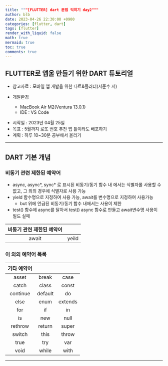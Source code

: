 ```yaml
---
title: """[FLUTTER] dart 문법 익히기 day2"""
author: blb
date: 2023-04-26 22:30:00 +0900
categories: [flutter, dart]
tags: [flutter]
render_with_liquid: false
math: true
mermaid: true
toc: true
comments: true
---
```

## FLUTTER로 앱울 만들기 위한 DART 튜토리얼
* 참고자료 : 모바일 앱 개발을 위한 다트&플러터(서준수 저)

* 개발환경 
  * MacBook Air M2(Ventura 13.0.1)
  * IDE : VS Code

- 시작일 : 2023년 04월 25일
- 목표 : 5월까지 로또 번호 추천 앱 틀이라도 배포하기
- 계획 : 하루 10~30분 공부해서 올리기
---
## DART 기본 개념
### 비동기 관련 제한된 예약어
- async, async*, sync* 로 표시된 비동기/동기 함수 내 에서는 식별자롤 사용할 수 없고, 그 외의 경우에 식별자로 사용 가능
- yield 함수명으로 지정하여 사용 가능, await를 변수명으로 지정하여 사용가능
  - but 위에 언급된 비동기/동기 함수 내에서는 사용이 제한
- test() 함수에 async를 달아서 test() async 함수로 만들고 await변수명 사용이 빌드 실패
  
|비동기 관련 제한된 예약어||
|:---:|:---:|
|await|yeild|


### 이 외의 예약어 목록
|기타 예약어|||
|:---:|:---:|:---:|
|asset|break|case|
|catch|class|const|
|continue|default|do|
|else|enum|extends|
|for|if|in|
|is|new|null|
|rethrow|return|super|
|switch|this|throw|
|true|try|var|
|void|while|with|


---
